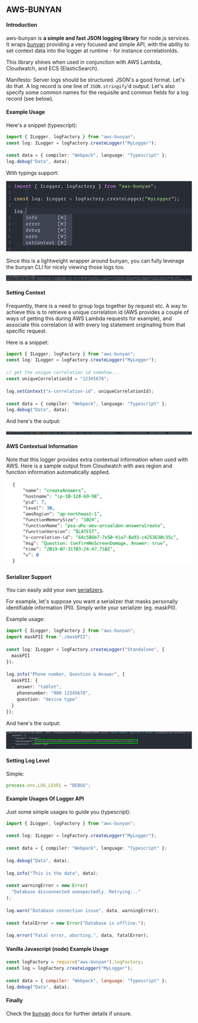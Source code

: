 ## AWS-BUNYAN


#### Introduction

aws-bunyan is **a simple and fast JSON logging library** for node.js services. It wraps [bunyan](https://www.npmjs.com/package/bunyan) providing a very focused and simple API, with the ability to set context data into the logger at runtime - for instance correlationIds.

This library shines when used in conjunction with AWS Lambda, Cloudwatch, and ECS (ElasticSearch).

Manifesto: Server logs should be structured. JSON's a good format. Let's do
that. A log record is one line of `JSON.stringify`'d output. Let's also
specify some common names for the requisite and common fields for a log
record (see below).

#### Example Usage

Here's a snippet (typescript):

```ts
import { ILogger, logFactory } from "aws-bunyan";
const log: ILogger = logFactory.createLogger("MyLogger");

const data = { compiler: "Webpack", language: "Typescript" };
log.debug("Data", data);
```

With typings support:

![Log Usage With Typings](https://raw.githubusercontent.com/kinowarrior/aws-bunyan/master/docs/log_usage1.gif)

Since this is a lightweight wrapper around bunyan, you can fully leverage the bunyan CLI for nicely viewing those logs too.

![bunyan CLI screenshot](https://raw.githubusercontent.com/kinowarrior/aws-bunyan/master/docs/output_cli.gif)


#### Setting Context

Frequently, there is a need to group logs together by request etc. A way to achieve this is to retrieve a unique correlation id (AWS provides a couple of ways of getting this during AWS Lambda requests for example), and associate this correlation id with every log statement originating from that specific request.

Here is a snippet:

```ts
import { ILogger, logFactory } from "aws-bunyan";
const log: ILogger = logFactory.createLogger("MyLogger");

// get the unique correlation id somehow...
const uniqueCorrelationId = "12345678";

log.setContext("x-correlation-id", uniqueCorrelationId);

const data = { compiler: "Webpack", language: "Typescript" };
log.debug("Data", data);
```

And here's the output:

![Log Usage With Context screenshot](https://raw.githubusercontent.com/kinowarrior/aws-bunyan/master/docs/output_context.gif)

#### AWS Contextual Information

Note that this logger provides extra contextual information when used with AWS. Here is a sample output from Cloudwatch with aws region and function information automatically applied.


![Log Usage With AWS Context screenshot](https://raw.githubusercontent.com/kinowarrior/aws-bunyan/master/docs/cloudwatch_log.gif)


#### Serializer Support

You can easily add your own [serializers](https://www.npmjs.com/package/bunyan#serializers).

For example, let's suppose you want a serializer that masks personally identifiable information (PII).
Simply write your serializer (eg. maskPII).

Example usage:

```ts
import { ILogger, logFactory } from "aws-bunyan";
import maskPII from "./maskPII";

const log: ILogger = logFactory.createLogger("Standalone", {
  maskPII
});

log.info("Phone number, Question & Answer", {
  maskPII: {
    answer: "tablet",
    phonenumber: "080 12345678",
    question: "device type"
  }
});

```

And here's the output:

![Log Usage With Serializer screenshot](https://raw.githubusercontent.com/kinowarrior/aws-bunyan/master/docs/output_serializer.gif)


#### Setting Log Level

Simple:

```js
process.env.LOG_LEVEL = "DEBUG";
```

#### Example Usages Of Logger API

Just some simple usages to guide you (typescript):

```ts
import { ILogger, logFactory } from "aws-bunyan";

const log: ILogger = logFactory.createLogger("MyLogger");

const data = { compiler: "Webpack", language: "Typescript" };

log.debug("Data", data);

log.info("This is the data", data);

const warningError = new Error(
  "Database disconnected unexpectedly. Retrying..."
);

log.warn("Database connection issue", data, warningError);

const fatalError = new Error("Database is offline.");

log.error("Fatal error, aborting.", data, fatalError);
```

#### Vanilla Javascript (node) Example Usage

```js
const logFactory = require("aws-bunyan").logFactory;
const log = logFactory.createLogger("MyLogger");

const data = { compiler: "Webpack", language: "Typescript" };
log.debug("Data", data);
```

#### Finally

Check the [bunyan](https://www.npmjs.com/package/bunyan) docs for further details if unsure.
